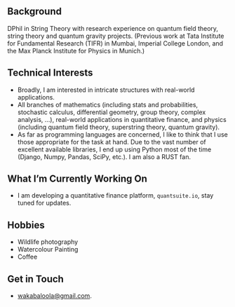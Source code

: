 ## Background

DPhil in String Theory with research experience on quantum field theory, string theory and quantum gravity projects. (Previous work at Tata Institute for Fundamental Research (TIFR) in Mumbai, Imperial College London, and the Max Planck Institute for Physics in Munich.)
  <!-- Experience in training a wide variety of AI models (DataAnnotation Tech) on coding, maths and physics. -->

## Technical Interests

  - Broadly, I am interested in intricate structures with real-world applications.
  - All branches of mathematics (including stats and probabilities, stochastic calculus, differential geometry, group theory, complex analysis, ...), real-world applications in quantitative finance, and physics (including quantum field theory, superstring theory, quantum gravity).
  - As far as programming languages are concerned, I like to think that I use those appropriate for the task at hand.  Due to the vast number of excellent available libraries, I end up using Python most of the time (Django, Numpy, Pandas, SciPy, etc.). I am also a RUST fan.

## What I’m Currently Working On

  - I am developing a quantitative finance platform, `quantsuite.io`,  stay tuned for updates. 

## Hobbies

  - Wildlife photography
  - Watercolour Painting
  - Coffee

## Get in Touch

  - [wakabaloola@gmail.com](mailto:wakabaloola@gmail.com).  

<!---
wakabaloola/wakabaloola is a ✨ special ✨ repository because its `README.md` (this file) appears on your GitHub profile.
You can click the Preview link to take a look at your changes.
--->
